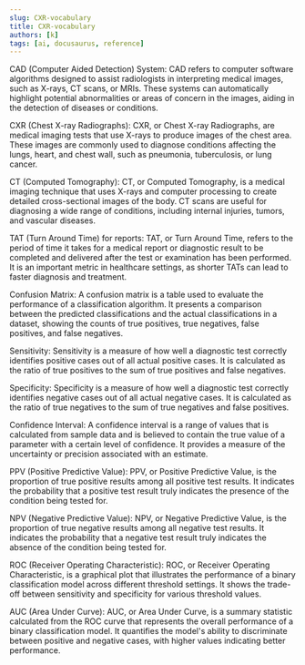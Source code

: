 ```yaml
---
slug: CXR-vocabulary
title: CXR-vocabulary
authors: [k]
tags: [ai, docusaurus, reference]
---
```

CAD (Computer Aided Detection) System:
CAD refers to computer software algorithms designed to assist radiologists in interpreting medical images, such as X-rays, CT scans, or MRIs. These systems can automatically highlight potential abnormalities or areas of concern in the images, aiding in the detection of diseases or conditions.

CXR (Chest X-ray Radiographs):
CXR, or Chest X-ray Radiographs, are medical imaging tests that use X-rays to produce images of the chest area. These images are commonly used to diagnose conditions affecting the lungs, heart, and chest wall, such as pneumonia, tuberculosis, or lung cancer.

CT (Computed Tomography):
CT, or Computed Tomography, is a medical imaging technique that uses X-rays and computer processing to create detailed cross-sectional images of the body. CT scans are useful for diagnosing a wide range of conditions, including internal injuries, tumors, and vascular diseases.

TAT (Turn Around Time) for reports:
TAT, or Turn Around Time, refers to the period of time it takes for a medical report or diagnostic result to be completed and delivered after the test or examination has been performed. It is an important metric in healthcare settings, as shorter TATs can lead to faster diagnosis and treatment.

Confusion Matrix:
A confusion matrix is a table used to evaluate the performance of a classification algorithm. It presents a comparison between the predicted classifications and the actual classifications in a dataset, showing the counts of true positives, true negatives, false positives, and false negatives.

Sensitivity:
Sensitivity is a measure of how well a diagnostic test correctly identifies positive cases out of all actual positive cases. It is calculated as the ratio of true positives to the sum of true positives and false negatives.

Specificity:
Specificity is a measure of how well a diagnostic test correctly identifies negative cases out of all actual negative cases. It is calculated as the ratio of true negatives to the sum of true negatives and false positives.

Confidence Interval:
A confidence interval is a range of values that is calculated from sample data and is believed to contain the true value of a parameter with a certain level of confidence. It provides a measure of the uncertainty or precision associated with an estimate.

PPV (Positive Predictive Value):
PPV, or Positive Predictive Value, is the proportion of true positive results among all positive test results. It indicates the probability that a positive test result truly indicates the presence of the condition being tested for.

NPV (Negative Predictive Value):
NPV, or Negative Predictive Value, is the proportion of true negative results among all negative test results. It indicates the probability that a negative test result truly indicates the absence of the condition being tested for.

ROC (Receiver Operating Characteristic):
ROC, or Receiver Operating Characteristic, is a graphical plot that illustrates the performance of a binary classification model across different threshold settings. It shows the trade-off between sensitivity and specificity for various threshold values.

AUC (Area Under Curve):
AUC, or Area Under Curve, is a summary statistic calculated from the ROC curve that represents the overall performance of a binary classification model. It quantifies the model's ability to discriminate between positive and negative cases, with higher values indicating better performance.